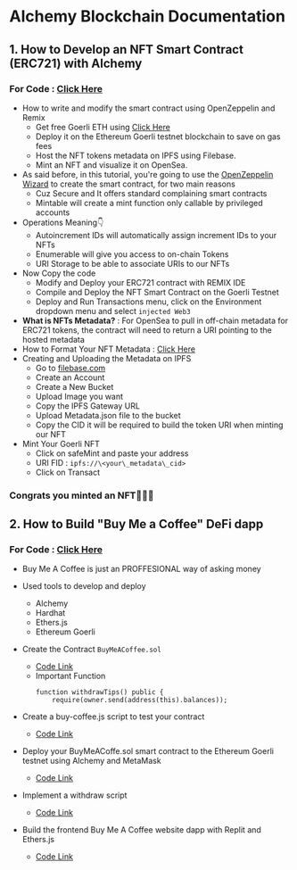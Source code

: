 # Alchemy Blockchain Documentation

##  1. **How to Develop an NFT Smart Contract (ERC721) with Alchemy** 

### For Code : [Click Here](https://github.com/Coollaitar/Alchemy-Blockchain/tree/main/1.%20How%20to%20Develop%20an%20NFT%20Smart%20Contract%20(ERC721)%20with%20Alchemy)

- How to write and modify the smart contract using OpenZeppelin and Remix
    - Get free Goerli ETH using [Click Here](https://goerlifaucet.com/)
    - Deploy it on the Ethereum Goerli testnet blockchain to save on gas fees
    - Host the NFT tokens metadata on IPFS using Filebase.
    - Mint an NFT and visualize it on OpenSea.
- As said before, in this tutorial, you're going to use the [OpenZeppelin Wizard](https://docs.openzeppelin.com/contracts/4.x/wizard) to create the smart contract, for two main reasons 
    - Cuz Secure and It offers standard complaining smart contracts
    - Mintable will create a mint function only callable by privileged accounts
- Operations Meaning👇
    - Autoincrement IDs will automatically assign increment IDs to your NFTs
    - Enumerable will give you access to on-chain Tokens 
    - URI Storage to be able to associate URIs to our NFTs
- Now Copy the code
    - Modify and Deploy your ERC721 contract with REMIX IDE
    - Compile and Deploy the NFT Smart Contract on the Goerli Testnet
    - Deploy and Run Transactions menu, click on the Environment dropdown menu and select `injected Web3`
- **What is NFTs Metadata?** : For OpenSea to pull in off-chain metadata for ERC721 tokens, the contract will need to return a URI pointing to the hosted metadata
- How to Format Your NFT Metadata : [Click Here](https://github.com/Coollaitar/Alchemy-Blockchain/blob/main/1.%20How%20to%20Develop%20an%20NFT%20Smart%20Contract%20(ERC721)%20with%20Alchemy/metadata.json)
- Creating and Uploading the Metadata on IPFS 
    - Go to [filebase.com](https://filebase.com/)
    - Create an Account
    - Create a New Bucket
    - Upload Image you want
    - Copy the IPFS Gateway URL
    - Upload Metadata.json file to the bucket
    - Copy the CID it will be required to build the token URI when minting our NFT
- Mint Your Goerli NFT  
    - Click on safeMint and paste your address
    - URI FID : `ipfs://\<your\_metadata\_cid>`
    - Click on Transact

### Congrats you minted an NFT🎉🎉🎉    

## 2. **How to Build "Buy Me a Coffee" DeFi dapp**

### For Code : [Click Here](https://github.com/Coollaitar/Alchemy-Blockchain/tree/main/2.%20How%20to%20Build%20Buy%20Me%20a%20Coffee%20DeFi%20dapp/BuyMeACoffee-contracts)
- Buy Me A Coffee is just an PROFFESIONAL way of asking money

- Used tools to develop and deploy
    - Alchemy
    - Hardhat
    - Ethers.js
    - Ethereum Goerli

- Create the Contract `BuyMeACoffee.sol` 
    - [Code Link](https://github.com/Coollaitar/Alchemy-Blockchain/blob/main/2.%20How%20to%20Build%20Buy%20Me%20a%20Coffee%20DeFi%20dapp/BuyMeACoffee-contracts/contracts/BuyMeACoffee.sol)
  - Important Function 
    ```solidity
    function withdrawTips() public {
        require(owner.send(address(this).balances));
    ```
- Create a buy-coffee.js script to test your contract
    - [Code Link](https://github.com/Coollaitar/Alchemy-Blockchain/blob/main/2.%20How%20to%20Build%20Buy%20Me%20a%20Coffee%20DeFi%20dapp/BuyMeACoffee-contracts/scripts/buy-coffee.js)

- Deploy your BuyMeACoffe.sol smart contract to the Ethereum Goerli testnet using Alchemy and MetaMask
    - [Code Link](https://github.com/Coollaitar/Alchemy-Blockchain/blob/main/2.%20How%20to%20Build%20Buy%20Me%20a%20Coffee%20DeFi%20dapp/BuyMeACoffee-contracts/scripts/deploy.js)


- Implement a withdraw script
    - [Code Link](https://github.com/Coollaitar/Alchemy-Blockchain/blob/main/2.%20How%20to%20Build%20Buy%20Me%20a%20Coffee%20DeFi%20dapp/BuyMeACoffee-contracts/scripts/withdraw.js)


- Build the frontend Buy Me A Coffee website dapp with Replit and Ethers.js    
    - [Code Link](https://github.com/Coollaitar/Alchemy-Blockchain/tree/main/2.%20How%20to%20Build%20Buy%20Me%20a%20Coffee%20DeFi%20dapp/Frontend/RTW3-Week2-BuyMeACoffee-Website)
